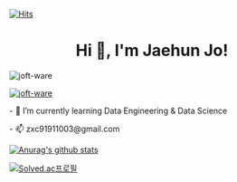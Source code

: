 [![Hits](https://hits.seeyoufarm.com/api/count/incr/badge.svg?url=https%3A%2F%2Fgithub.com%2Fjoft-ware&count_bg=%23061C68&title_bg=%23555555&icon=github.svg&icon_color=%2314A7F1&title=Hits%21&edge_flat=false)](https://hits.seeyoufarm.com)
<h1 align="center">Hi 👋, I'm Jaehun Jo!</h1>

<p align="left"> <img src="https://komarev.com/ghpvc/?username=joft-ware&label=Profile%20views&color=0e75b6&style=flat" alt="joft-ware" /> </p>
<p align="left"> <a href="https://github.com/ryo-ma/github-profile-trophy"><img src="https://github-profile-trophy.vercel.app/?username=joft-ware" alt="joft-ware" /></a> </p>
<p>
- 🌱 I’m currently learning Data Engineering & Data Science
<p>
- 📫 zxc91911003@gmail.com

[![Anurag's github stats](https://github-readme-stats.vercel.app/api?username=joft-ware&theme=radical)](https://github.com/anuraghazra/github-readme-stats)


[![Solved.ac프로필](http://mazassumnida.wtf/api/v2/generate_badge?boj=sky0331)](https://solved.ac/sky0331)
